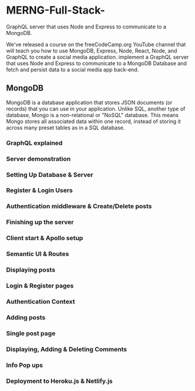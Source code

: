 # MERNG-Full-Stack-

GraphQL server that uses Node and Express to communicate to a MongoDB.

We've released a course on the freeCodeCamp.org YouTube channel that will teach you how to use MongoDB, Express, Node,  React, Node, and GraphQL to create a social media application.
implement a GraphQL server that uses Node and Express to communicate to a MongoDB Database and fetch and persist data to a social media app back-end.

## MongoDB

MongoDB is a database application that stores JSON documents (or records) that you can use in your application. Unlike SQL, another type of database, Mongo is a non-relational or "NoSQL" database. This means Mongo stores all associated data within one record, instead of storing it across many preset tables as in a SQL database.

### GraphQL explained
### Server demonstration
### Setting Up Database & Server
### Register & Login Users
### Authentication middleware & Create/Delete posts
### Finishing up the server
### Client start & Apollo setup
### Semantic UI & Routes
### Displaying posts
### Login & Register pages
### Authentication Context
### Adding posts
### Single post page
### Displaying, Adding & Deleting Comments
### Info Pop ups
### Deployment to Heroku.js & Netlify.js
 
